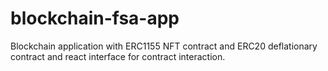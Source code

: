 # blockchain-fsa-app
Blockchain application with ERC1155 NFT contract and ERC20 deflationary contract and react interface for contract interaction.
